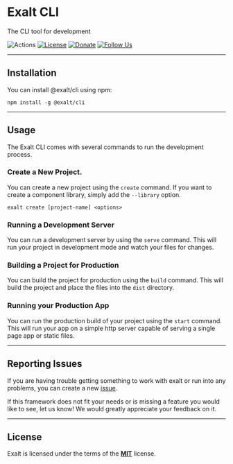 # Exalt CLI

The CLI tool for development

![Actions](https://github.com/OutwalkStudios/exalt/workflows/build/badge.svg)
[![License](https://img.shields.io/badge/license-MIT-blue.svg)](https://github.com/OutwalkStudios/exalt/blob/main/LICENSE)
[![Donate](https://img.shields.io/badge/patreon-donate-green.svg)](https://www.patreon.com/outwalkstudios)
[![Follow Us](https://img.shields.io/badge/follow-on%20twitter-4AA1EC.svg)](https://twitter.com/OutwalkStudios)

---

## Installation

You can install @exalt/cli using npm:

```
npm install -g @exalt/cli
```

---

## Usage

The Exalt CLI comes with several commands to run the development process.

### Create a New Project.

You can create a new project using the `create` command.
If you want to create a component library, simply add the `--library` option.

```
exalt create [project-name] <options>
```

### Running a Development Server

You can run a development server by using the `serve` command.
This will run your project in development mode and watch your files for changes.

### Building a Project for Production

You can build the project for production using the `build` command.
This will build the project and place the files into the `dist` directory.

### Running your Production App

You can run the production build of your project using the `start` command.
This will run your app on a simple http server capable of serving a single page app or static files.

---

## Reporting Issues

If you are having trouble getting something to work with exalt or run into any problems, you can create a new [issue](https://github.com/OutwalkStudios/exalt/issues).

If this framework does not fit your needs or is missing a feature you would like to see, let us know! We would greatly appreciate your feedback on it.

---

## License

Exalt is licensed under the terms of the [**MIT**](https://github.com/OutwalkStudios/exalt/blob/main/LICENSE) license.